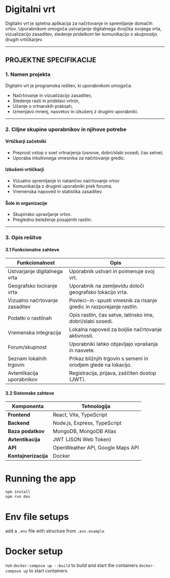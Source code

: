 # Digitalni vrt

Digitalni vrt je spletna aplikacija za načrtovanje in spremljanje domačih vrtov. Uporabnikom omogoča ustvarjanje digitalnega dvojčka svojega vrta, vizualizacijo zasaditev, sledenje pridelkom ter komunikacijo s skupnostjo drugih vrtičkarjev.

---

## PROJEKTNE SPECIFIKACIJE

### 1. Namen projekta

Digitalni vrt je programska rešitev, ki uporabnikom omogoča:
- Načrtovanje in vizualizacijo zasaditev,
- Sledenje rasti in pridelavi vrtnin,
- Učenje o vrtnarskih praksah,
- Izmenjavo mnenj, nasvetov in izkušenj z drugimi uporabniki.

---

### 2. Ciljne skupine uporabnikov in njihove potrebe

#### Vrtičkarji začetniki
- Preprost vstop v svet vrtnarjenja (osnove, dobri/slabi sosedi, čas setve).
- Uporaba intuitivnega vmesnika za načrtovanje gredic.

#### Izkušeni vrtičkarji
- Vizualno spremljanje in natančno načrtovanje vrtov
- Komunikacija z drugimi uporabniki prek foruma.
- Vremenska napoved in statistika zasaditev.

#### Šole in organizacije
- Skupinsko upravljanje vrtov.
- Pregledno beleženje posajenih rastlin.

---

### 3. Opis rešitve

#### 3.1 Funkcionalne zahteve

| Funkcionalnost                           | Opis |
|-------------------------------------------|------|
| Ustvarjanje digitalnega vrta              | Uporabnik ustvari in poimenuje svoj vrt. |
| Geografsko lociranje vrta                 | Uporabnik na zemljevidu določi geografsko lokacijo vrta. |
| Vizualno načrtovanje zasaditev            | Povleci-in-spusti vmesnik za risanje gredic in razporejanje rastlin. |
| Podatki o rastlinah                       | Opis rastlin, čas setve, latinsko ime, dobri/slabi sosedi. |
| Vremenska integracija                     | Lokalna napoved za boljše načrtovanje aktivnosti. |
| Forum/skupnost                            | Uporabniki lahko objavljajo vprašanja in nasvete. |
| Seznam lokalnih trgovin                   | Prikaz bližnjih trgovin s semeni in orodjem glede na lokacijo. |
| Avtentikacija uporabnikov                 | Registracija, prijava, zaščiten dostop (JWT). |

#### 3.2 Sistemske zahteve

| Komponenta        | Tehnologija                        |
|------------------|------------------------------------|
| **Frontend**     | React, Vite, TypeScript            |
| **Backend**      | Node.js, Express, TypeScript       |
| **Baza podatkov**| MongoDB, MongoDB Atlas             |
| **Avtentikacija**| JWT (JSON Web Token)               |
| **API**          | OpenWeather API, Google Maps API   |
| **Kontajnerizacija** | Docker                          |


# Running the app

```bash
npm install
npm run dev
```

# Env file setups

add a `.env` file with structure from `.env.example`


# Docker setup

run ```docker-compose up --build``` to build and start the containers
```docker-compose up``` to start containers